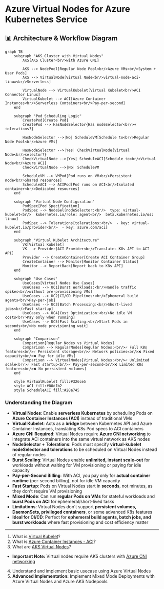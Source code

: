 # Azure Virtual Nodes for Azure Kubernetes Service

## 📊 Architecture & Workflow Diagram

```mermaid
graph TB
    subgraph "AKS Cluster with Virtual Nodes"
        AKS[AKS Cluster<br/>with Azure CNI]
        
        AKS --> NodePool[Regular Node Pool<br/>Azure VMs<br/>System + User Pods]
        AKS --> VirtualNode[Virtual Node<br/>virtual-node-aci-linux<br/>Serverless]
        
        VirtualNode --> VirtualKubelet[Virtual Kubelet<br/>ACI Connector Linux]
        VirtualKubelet --> ACI[Azure Container Instances<br/>Serverless Containers<br/>Pay-per-second]
    end
    
    subgraph "Pod Scheduling Logic"
        CreatePod[Create Pod]
        CreatePod --> HasNodeSelector{Has nodeSelector<br/>+ tolerations?}
        
        HasNodeSelector -->|No| ScheduleVM[Schedule to<br/>Regular Node Pool<br/>Azure VMs]
        
        HasNodeSelector -->|Yes| CheckVirtualNode{Virtual Node<br/>selector?}
        CheckVirtualNode -->|Yes| ScheduleACI[Schedule to<br/>Virtual Node<br/>Azure ACI]
        CheckVirtualNode -->|No| ScheduleVM
        
        ScheduleVM --> VMPod[Pod runs on VM<br/>Persistent node<br/>Shared resources]
        ScheduleACI --> ACIPod[Pod runs on ACI<br/>Isolated container<br/>Dedicated resources]
    end
    
    subgraph "Virtual Node Configuration"
        PodSpec[Pod Specification]
        PodSpec --> NodeSel[nodeSelector:<br/>  type: virtual-kubelet<br/>  kubernetes.io/role: agent<br/>  beta.kubernetes.io/os: linux]
        PodSpec --> Tolerations[tolerations:<br/>  - key: virtual-kubelet.io/provider<br/>  - key: azure.com/aci]
    end
    
    subgraph "Virtual Kubelet Architecture"
        VK[Virtual Kubelet]
        VK --> Provider[ACI Provider<br/>Translates K8s API to ACI API]
        Provider --> CreateContainer[Create ACI Container Group]
        CreateContainer --> Monitor[Monitor Container Status]
        Monitor --> ReportBack[Report back to K8s API]
    end
    
    subgraph "Use Cases"
        UseCases[Virtual Nodes Use Cases]
        UseCases --> UC1[Burst Workloads:<br/>Handle traffic spikes<br/>without pre-provisioning VMs]
        UseCases --> UC2[CI/CD Pipelines:<br/>Ephemeral build agents<br/>Pay-per-job]
        UseCases --> UC3[Batch Processing:<br/>Short-lived jobs<br/>Fast startup]
        UseCases --> UC4[Cost Optimization:<br/>No idle VM costs<br/>Pay only when running]
        UseCases --> UC5[Fast Scaling:<br/>Start Pods in seconds<br/>No node provisioning wait]
    end
    
    subgraph "Comparison"
        Comparison[Regular Nodes vs Virtual Nodes]
        Comparison --> RegularNodes[Regular Nodes:<br/>✓ Full K8s features<br/>✓ Persistent storage<br/>✓ Network policies<br/>❌ Fixed capacity<br/>❌ Pay for idle VMs]
        Comparison --> VirtualNodes[Virtual Nodes:<br/>✓ Unlimited scale<br/>✓ Fast startup<br/>✓ Pay-per-second<br/>❌ Limited K8s features<br/>❌ No persistent volumes]
    end
    
    style VirtualKubelet fill:#326ce5
    style ACI fill:#00d1b2
    style ScheduleACI fill:#28a745
```

### Understanding the Diagram

- **Virtual Nodes**: Enable **serverless Kubernetes** by scheduling Pods on **Azure Container Instances (ACI)** instead of traditional VMs
- **Virtual Kubelet**: Acts as a **bridge** between Kubernetes API and Azure Container Instances, translating K8s Pod specs to ACI containers
- **Azure CNI Required**: Virtual Nodes require **Azure CNI networking** to integrate ACI containers into the same virtual network as AKS nodes
- **NodeSelector + Tolerations**: Pods must specify **virtual-kubelet nodeSelector and tolerations** to be scheduled on Virtual Nodes instead of regular nodes
- **Burst Scaling**: Virtual Nodes enable **unlimited, instant scale-out** for workloads without waiting for VM provisioning or paying for idle capacity
- **Pay-per-Second Billing**: With ACI, you pay only for **actual container runtime** (per-second billing), not for idle VM capacity
- **Fast Startup**: Pods on Virtual Nodes start in **seconds**, not minutes, as they don't require VM provisioning
- **Mixed Mode**: Can run **regular Pods on VMs** for stateful workloads and **burst Pods on ACI** for ephemeral/short-lived tasks
- **Limitations**: Virtual Nodes don't support **persistent volumes, DaemonSets, privileged containers**, or some advanced K8s features
- **Ideal for CI/CD**: Perfect for **ephemeral build agents, batch jobs, and burst workloads** where fast provisioning and cost efficiency matter

---

1. What is [Virtual Kubelet](https://github.com/virtual-kubelet/virtual-kubelet)?
2.  What is [Azure Container Instances - ACI](https://docs.microsoft.com/en-us/azure/container-instances/)?
3. What are [AKS Virtual Nodes](https://docs.microsoft.com/en-us/azure/aks/virtual-nodes-portal)?
- **Important Note:** Virtual nodes require AKS clusters with [Azure CNI networking](https://docs.microsoft.com/en-us/azure/aks/configure-azure-cni)
4. Understand and implement basic usecase using Azure Virtual Nodes
5. **Advanced Implementation:** Implement Mixed Mode Deployments with Azure Virtual Nodes and Azure AKS Nodepools
